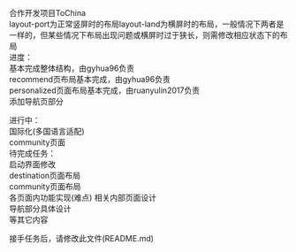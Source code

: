 合作开发项目ToChina<br/>
layout-port为正常竖屏时的布局layout-land为横屏时的布局，一般情况下两者是一样的，但某些情况下布局出现问题或横屏时过于狭长，则需修改相应状态下的布局<br/>
进度：<br/>
    基本完成整体结构，由gyhua96负责<br/>
    recommend页布局基本完成，由gyhua96负责<br/>
    personalized页面布局基本完成，由ruanyulin2017负责<br/>
    添加导航页部分<br/>

进行中：<br/>
    国际化(多国语言适配)<br/>
    community页面<br/>
待完成任务：<br/>
    启动界面修改<br/>
    destination页面布局<br/>
    community页面布局<br/>
    各页面内功能实现(难点)
    相关内部页面设计<br/>
    导航部分具体设计<br/>
    等其它内容<br/>

接手任务后，请修改此文件(README.md)<br/>
